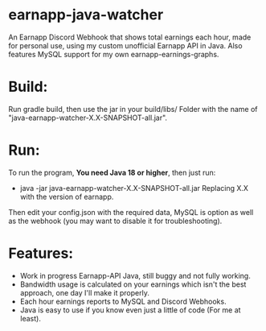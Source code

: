 # earnapp-java-watcher
An Earnapp Discord Webhook that shows total earnings each hour, made for personal use, using my custom unofficial Earnapp API in Java. Also features MySQL support for my own earnapp-earnings-graphs.

# Build:
Run gradle build, then use the jar in your build/libs/ Folder with the name of "java-earnapp-watcher-X.X-SNAPSHOT-all.jar".

# Run:
To run the program, <b>You need Java 18 or higher</b>, then just run: 
- java -jar java-earnapp-watcher-X.X-SNAPSHOT-all.jar
Replacing X.X with the version of earnapp.

Then edit your config.json with the required data, MySQL is option as well as the webhook (you may want to disable it for troubleshooting).


# Features:
- Work in progress Earnapp-API Java, still buggy and not fully working.
- Bandwidth usage is calculated on your earnings which isn't the best approach, one day I'll make it properly.
- Each hour earnings reports to MySQL and Discord Webhooks.
- Java is easy to use if you know even just a little of code (For me at least).
